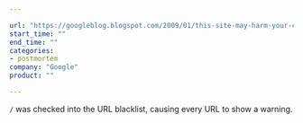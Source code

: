 ```yaml
---

url: "https://googleblog.blogspot.com/2009/01/this-site-may-harm-your-computer-on.html"
start_time: ""
end_time: ""
categories:
- postmortem
company: "Google"
product: ""

---
```


`/` was checked into the URL blacklist, causing every URL to show a warning.
